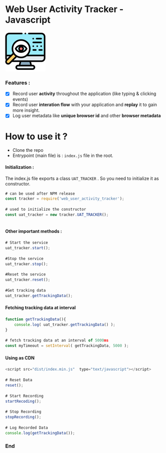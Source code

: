 # Web User Activity Tracker - Javascript

![](assets/images/uat_icon.png)

### Features :
- [x]  Record user **activity** throughout the application (like typing & clicking events)
- [x]  Record user **interation flow** with your application and **replay** it to gain more insight. 
- [x] Log user metadata like **unique browser id** and other **browser metadata**

# How to use it ?
- Clone the repo
- Entrypoint (main file) is  :  `index.js` file in the root.

#### Initialization :

The index.js file exports a class `UAT_TRACKER` . So you need to initialize it as constructor.

```javascript
# can be used after NPM release
const tracker = require('web_user_activity_tracker'); 

# used to initialize the constructor
const uat_tracker = new tracker.UAT_TRACKER(); 
    
```

#### Other important methods :
```javascript
# Start the service 
uat_tracker.start();

#Stop the service
uat_tracker.stop();

#Reset the service
uat_tracker.reset();

#Get tracking data
uat_tracker.getTrackingData();

```

#### Fetching tracking data at interval 　

```javascript
function getTrackingData(){
	console.log( uat_tracker.getTrackingData() );
}

# fetch tracking data at an interval of 5000ms
const myTimeout = setInterval( getTrackingData, 5000 ); 

```

#### Using as CDN 　

```javascript
<script src="dist/index.min.js"  type="text/javascript"></script>

# Reset Data
reset();

# Start Recording
startRecoding();

# Stop Recording
stopRecording();

# Log Recorded Data
console.log(getTrackingData());

```


### End